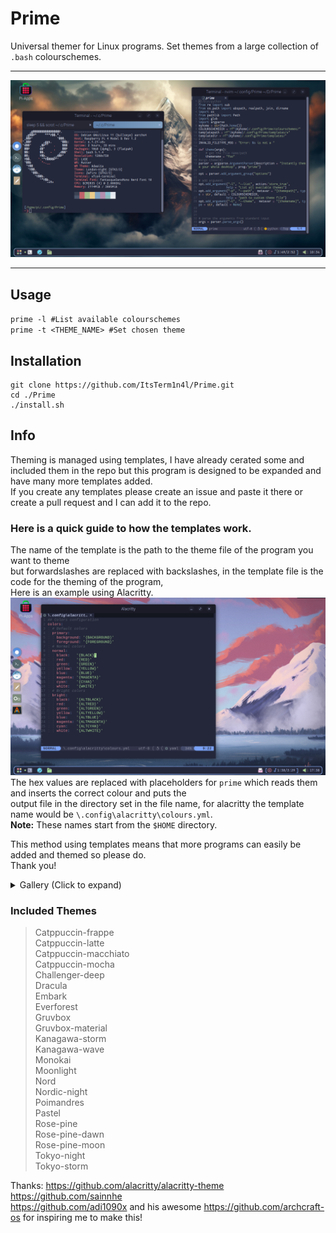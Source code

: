 # Prime
Universal themer for Linux programs.
Set themes from a large collection of `.bash` colourschemes.
___

 ![screenshot with nordic-night theme](/assets/nordic-night-screenshot.png)
___
## **Usage**

`prime -l #List available colourschemes`   
`prime -t <THEME_NAME> #Set chosen theme`

## **Installation**

```
git clone https://github.com/ItsTerm1n4l/Prime.git   
cd ./Prime   
./install.sh   
```
## **Info**

Theming is managed using templates, I have already cerated some and included them in the repo but this program is designed to be expanded and have many more templates added.   
If you create any templates please create an issue and paste it there or create a pull request and I can add it to the repo.    
### **Here is a quick guide to how the templates work.**
The name of the template is the path to the theme file of the program you want to theme   
but forwardslashes are replaced with backslashes, in the template file is the code for the theming of the program,   
Here is an example using Alacritty.       
 ![alacritty demo](/assets/alacritty-demo.png)
The hex values are replaced with placeholders for `prime` which reads them and inserts the correct colour and puts the     
output file in the directory set in the file name, for alacritty the template name would be `\.config\alacritty\colours.yml`.   
**Note:**  These names start from the `$HOME` directory.

This method using templates means that more programs can easily be added and themed so please do.   
Thank you!   

<details>
<summary>Gallery (Click to expand)</summary>
![](./assets/embark-screenshot.png)

![](./assets/everforest-screenshot.png)

![](./assets/poimandres-screenshot.png)

![](./assets/monokai-screenshot.png)

</details>

### **Included Themes**
 
>Catppuccin-frappe  
>Catppuccin-latte  
>Catppuccin-macchiato  
>Catppuccin-mocha    
>Challenger-deep    
>Dracula  
>Embark  
>Everforest  
>Gruvbox  
>Gruvbox-material  
>Kanagawa-storm  
>Kanagawa-wave  
>Monokai  
>Moonlight    
>Nord   
>Nordic-night  
>Poimandres  
>Pastel    
>Rose-pine    
>Rose-pine-dawn   
>Rose-pine-moon   
>Tokyo-night   
>Tokyo-storm   

Thanks:
https://github.com/alacritty/alacritty-theme    
https://github.com/sainnhe      
https://github.com/adi1090x and his awesome https://github.com/archcraft-os for inspiring me to make this!    
